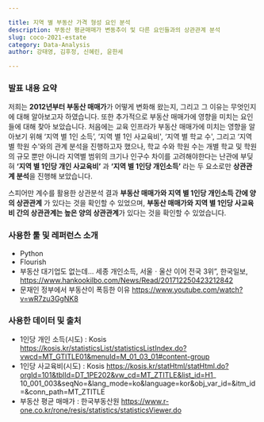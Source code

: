 ```yaml
---

title: 지역 별 부동산 가격 형성 요인 분석
description: 부동산 평균매매가 변동추이 및 다른 요인들과의 상관관계 분석
slug: coco-2021-estate
category: Data-Analysis
author: 강태영, 김후정, 신혜린, 윤한세

---
```


### 발표 내용 요약
저희는 **2012년부터 부동산 매매가**가 어떻게 변화해 왔는지, 그리고 그 이유는 무엇인지에 대해 알아보고자 하였습니다. 또한 추가적으로 부동산 매매가에 영향을 미치는 요인들에 대해 찾아 보았습니다. 처음에는 교육 인프라가  부동산 매매가에 미치는 영향을 알아보기 위해 ‘지역 별 1인 소득’, ‘지역 별 1인 사교육비', ‘지역 별 학교 수', 그리고 ‘지역 별 학원 수'와의 관계 분석을 진행하고자 했으나, 학교 수와 학원 수는 개별 학교 및 학원의 규모 뿐만 아니라 지역별 범위의 크기나 인구수 차이를 고려해야한다는 난관에 부딪혀 **‘지역 별 1인당 개인 사교육비’** 과 **‘지역 별 1인당 개인소득’** 라는 두 요소로만 **상관관계 분석**을 진행해 보았습니다.

스피어만 계수를 활용한 상관분석 결과 **부동산 매매가와 지역 별 1인당 개인소득 간에 양의 상관관계** 가 있다는 것을 확인할 수 있었으며, **부동산 매매가와 지역 별 1인당 사교육비 간의 상관관계는 높은 양의 상관관계**가 있다는 것을 확인할 수 있었습니다.


### 사용한 툴 및 레퍼런스 소개
* Python
* Flourish
* 부동산 대기업도 없는데… 세종 개인소득, 서울ㆍ울산 이어 전국 3위”, 한국일보,
https://www.hankookilbo.com/News/Read/201712250423212842
* 문재인 정부에서 부동산이 폭등한 이유 
https://www.youtube.com/watch?v=wR7zu3GgNK8


### 사용한 데이터 및 출처
* 1인당 개인 소득(시도) : Kosis
https://kosis.kr/statisticsList/statisticsListIndex.do?vwcd=MT_GTITLE01&menuId=M_01_03_01#content-group
* 1인당 사교육비(시도) : Kosis
https://kosis.kr/statHtml/statHtml.do?orgId=101&tblId=DT_1PE202&vw_cd=MT_ZTITLE&list_id=H1_
10_001_003&seqNo=&lang_mode=ko&language=kor&obj_var_id=&itm_id=&conn_path=MT_ZTITLE
* 부동산 평균 매매가 : 한국부동산원
https://www.r-one.co.kr/rone/resis/statistics/statisticsViewer.do

